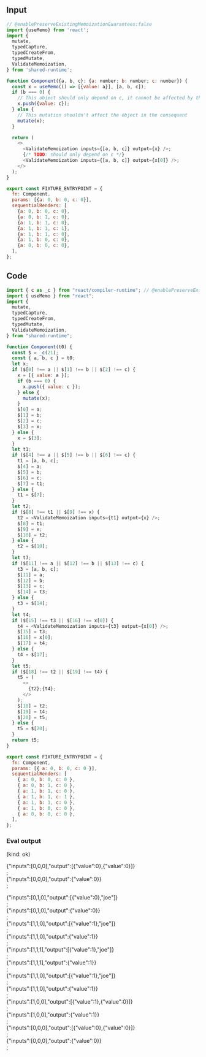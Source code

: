 
## Input

```javascript
// @enablePreserveExistingMemoizationGuarantees:false
import {useMemo} from 'react';
import {
  mutate,
  typedCapture,
  typedCreateFrom,
  typedMutate,
  ValidateMemoization,
} from 'shared-runtime';

function Component({a, b, c}: {a: number; b: number; c: number}) {
  const x = useMemo(() => [{value: a}], [a, b, c]);
  if (b === 0) {
    // This object should only depend on c, it cannot be affected by the later mutation
    x.push({value: c});
  } else {
    // This mutation shouldn't affect the object in the consequent
    mutate(x);
  }

  return (
    <>
      <ValidateMemoization inputs={[a, b, c]} output={x} />;
      {/* TODO: should only depend on c */}
      <ValidateMemoization inputs={[a, b, c]} output={x[0]} />;
    </>
  );
}

export const FIXTURE_ENTRYPOINT = {
  fn: Component,
  params: [{a: 0, b: 0, c: 0}],
  sequentialRenders: [
    {a: 0, b: 0, c: 0},
    {a: 0, b: 1, c: 0},
    {a: 1, b: 1, c: 0},
    {a: 1, b: 1, c: 1},
    {a: 1, b: 1, c: 0},
    {a: 1, b: 0, c: 0},
    {a: 0, b: 0, c: 0},
  ],
};

```

## Code

```javascript
import { c as _c } from "react/compiler-runtime"; // @enablePreserveExistingMemoizationGuarantees:false
import { useMemo } from "react";
import {
  mutate,
  typedCapture,
  typedCreateFrom,
  typedMutate,
  ValidateMemoization,
} from "shared-runtime";

function Component(t0) {
  const $ = _c(21);
  const { a, b, c } = t0;
  let x;
  if ($[0] !== a || $[1] !== b || $[2] !== c) {
    x = [{ value: a }];
    if (b === 0) {
      x.push({ value: c });
    } else {
      mutate(x);
    }
    $[0] = a;
    $[1] = b;
    $[2] = c;
    $[3] = x;
  } else {
    x = $[3];
  }
  let t1;
  if ($[4] !== a || $[5] !== b || $[6] !== c) {
    t1 = [a, b, c];
    $[4] = a;
    $[5] = b;
    $[6] = c;
    $[7] = t1;
  } else {
    t1 = $[7];
  }
  let t2;
  if ($[8] !== t1 || $[9] !== x) {
    t2 = <ValidateMemoization inputs={t1} output={x} />;
    $[8] = t1;
    $[9] = x;
    $[10] = t2;
  } else {
    t2 = $[10];
  }
  let t3;
  if ($[11] !== a || $[12] !== b || $[13] !== c) {
    t3 = [a, b, c];
    $[11] = a;
    $[12] = b;
    $[13] = c;
    $[14] = t3;
  } else {
    t3 = $[14];
  }
  let t4;
  if ($[15] !== t3 || $[16] !== x[0]) {
    t4 = <ValidateMemoization inputs={t3} output={x[0]} />;
    $[15] = t3;
    $[16] = x[0];
    $[17] = t4;
  } else {
    t4 = $[17];
  }
  let t5;
  if ($[18] !== t2 || $[19] !== t4) {
    t5 = (
      <>
        {t2};{t4};
      </>
    );
    $[18] = t2;
    $[19] = t4;
    $[20] = t5;
  } else {
    t5 = $[20];
  }
  return t5;
}

export const FIXTURE_ENTRYPOINT = {
  fn: Component,
  params: [{ a: 0, b: 0, c: 0 }],
  sequentialRenders: [
    { a: 0, b: 0, c: 0 },
    { a: 0, b: 1, c: 0 },
    { a: 1, b: 1, c: 0 },
    { a: 1, b: 1, c: 1 },
    { a: 1, b: 1, c: 0 },
    { a: 1, b: 0, c: 0 },
    { a: 0, b: 0, c: 0 },
  ],
};

```
      
### Eval output
(kind: ok) <div>{"inputs":[0,0,0],"output":[{"value":0},{"value":0}]}</div>;<div>{"inputs":[0,0,0],"output":{"value":0}}</div>;
<div>{"inputs":[0,1,0],"output":[{"value":0},"joe"]}</div>;<div>{"inputs":[0,1,0],"output":{"value":0}}</div>;
<div>{"inputs":[1,1,0],"output":[{"value":1},"joe"]}</div>;<div>{"inputs":[1,1,0],"output":{"value":1}}</div>;
<div>{"inputs":[1,1,1],"output":[{"value":1},"joe"]}</div>;<div>{"inputs":[1,1,1],"output":{"value":1}}</div>;
<div>{"inputs":[1,1,0],"output":[{"value":1},"joe"]}</div>;<div>{"inputs":[1,1,0],"output":{"value":1}}</div>;
<div>{"inputs":[1,0,0],"output":[{"value":1},{"value":0}]}</div>;<div>{"inputs":[1,0,0],"output":{"value":1}}</div>;
<div>{"inputs":[0,0,0],"output":[{"value":0},{"value":0}]}</div>;<div>{"inputs":[0,0,0],"output":{"value":0}}</div>;